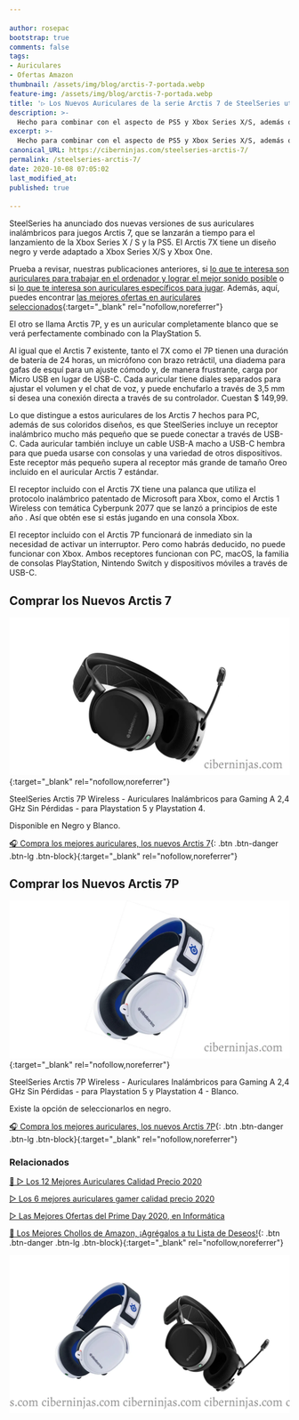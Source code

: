 ```yaml
---

author: rosepac
bootstrap: true
comments: false
tags:
- Auriculares
- Ofertas Amazon
thumbnail: /assets/img/blog/arctis-7-portada.webp
feature-img: /assets/img/blog/arctis-7-portada.webp
title: '▷ Los Nuevos Auriculares de la serie Arctis 7 de SteelSeries utilizan un dongle inalámbrico USB-C'
description: >-
  Hecho para combinar con el aspecto de PS5 y Xbox Series X/S, además ofrecen soporte para otras plataformas.
excerpt: >-
  Hecho para combinar con el aspecto de PS5 y Xbox Series X/S, además ofrecen soporte para otras plataformas.
canonical_URL: https://ciberninjas.com/steelseries-arctis-7/
permalink: /steelseries-arctis-7/
date: 2020-10-08 07:05:02
last_modified_at:
published: true

---
```


SteelSeries ha anunciado dos nuevas versiones de sus auriculares inalámbricos para juegos Arctis 7, que se lanzarán a tiempo para el lanzamiento de la Xbox Series X / S y la PS5. El Arctis 7X tiene un diseño negro y verde adaptado a Xbox Series X/S y Xbox One.

Prueba a revisar, nuestras publicaciones anteriores, si [lo que te interesa son auriculares para trabajar en el ordenador y lograr el mejor sonido posible](https://ciberninjas.com/auriculares-dise%C3%B1o/) o si [lo que te interesa son auriculares específicos para jugar](https://ciberninjas.com/auriculares-gamer/). Además, aquí, puedes encontrar [las mejores ofertas en auriculares seleccionados](https://www.amazon.es/shop/cibercursos?listId=1RT24JM35NPPJ&ref=cm_sw_tw_r_inf_list_own_cibercursos_dp_Z1tRolhJAm9X6){:target="_blank" rel="nofollow,noreferrer"}

El otro se llama Arctis 7P, y es un auricular completamente blanco que se verá perfectamente combinado con la PlayStation 5.

Al igual que el Arctis 7 existente, tanto el 7X como el 7P tienen una duración de batería de 24 horas, un micrófono con brazo retráctil, una diadema para gafas de esquí para un ajuste cómodo y, de manera frustrante, carga por Micro USB en lugar de USB-C. Cada auricular tiene diales separados para ajustar el volumen y el chat de voz, y puede enchufarlo a través de 3,5 mm si desea una conexión directa a través de su controlador. Cuestan $ 149,99.

Lo que distingue a estos auriculares de los Arctis 7 hechos para PC, además de sus coloridos diseños, es que SteelSeries incluye un receptor inalámbrico mucho más pequeño que se puede conectar a través de USB-C. Cada auricular también incluye un cable USB-A macho a USB-C hembra para que pueda usarse con consolas y una variedad de otros dispositivos. Este receptor más pequeño supera al receptor más grande de tamaño Oreo incluido en el auricular Arctis 7 estándar.

El receptor incluido con el Arctis 7X tiene una palanca que utiliza el protocolo inalámbrico patentado de Microsoft para Xbox, como el Arctis 1 Wireless con temática Cyberpunk 2077 que se lanzó a principios de este año . Así que obtén ese si estás jugando en una consola Xbox.

El receptor incluido con el Arctis 7P funcionará de inmediato sin la necesidad de activar un interruptor. Pero como habrás deducido, no puede funcionar con Xbox. Ambos receptores funcionan con PC, macOS, la familia de consolas PlayStation, Nintendo Switch y dispositivos móviles a través de USB-C.

## **Comprar los Nuevos Arctis 7**

[![Comprar los Nuevos Arctis 7 en color negro](/assets/img/blog/arctis-7-negro-cn.webp)](https://amzn.to/2GJijZw "Comprar los Nuevos Arctis 7 en color negro"){:target="_blank" rel="nofollow,noreferrer"}

SteelSeries Arctis 7P Wireless - Auriculares Inalámbricos para Gaming A 2,4 GHz Sin Pérdidas - para Playstation 5 y Playstation 4.

Disponible en Negro y Blanco.

[🎧 Compra los mejores auriculares, los nuevos Arctis 7](https://amzn.to/2GJijZw "🎧 Compra los mejores auriculares, los nuevos Arctis 7P"){: .btn .btn-danger .btn-lg .btn-block}{:target="_blank" rel="nofollow,noreferrer"}

## **Comprar los Nuevos Arctis 7P**

[![Comprar los Nuevos Arctis 7P](/assets/img/blog/arctis-7p.webp)](https://amzn.to/2GJ6Gli "Comprar los Nuevos Arctis 7P"){:target="_blank" rel="nofollow,noreferrer"}

SteelSeries Arctis 7P Wireless - Auriculares Inalámbricos para Gaming A 2,4 GHz Sin Pérdidas - para Playstation 5 y Playstation 4 - Blanco.

Existe la opción de seleccionarlos en negro.

[🎧 Compra los mejores auriculares, los nuevos Arctis 7P]([/amazon/](https://amzn.to/2GJ6Gli) "🎧 Compra los mejores auriculares, los nuevos Arctis 7P"){: .btn .btn-danger .btn-lg .btn-block}{:target="_blank" rel="nofollow,noreferrer"}

### **Relacionados** <!-- omit in toc -->

[🥇 ▷ Los 12 Mejores Auriculares Calidad Precio 2020](https://ciberninjas.com/auriculares-dise%C3%B1o/)

[▷ Los 6 mejores auriculares gamer calidad precio 2020](https://ciberninjas.com/auriculares-gamer/)

[▷ Las Mejores Ofertas del Prime Day 2020, en Informática](https://ciberninjas.com/prime-day-amazon/)

[🛒 Los Mejores Chollos de Amazon, ¡Agrégalos a tu Lista de Deseos!](/amazon/ "Los Mejores Chollos de Amazon, Ofertas Flash, Black Monday y Amazon Prime Day"){: .btn .btn-danger .btn-lg .btn-block}{:target="_blank" rel="nofollow,noreferrer"}

![Los Nuevos Auriculares de la serie Arctis 7 de SteelSeries utilizan un dongle inalámbrico USB-C](/assets/img/blog/arctis-7-portada.webp "Los Nuevos Auriculares de la serie Arctis 7 de SteelSeries utilizan un dongle inalámbrico USB-C")